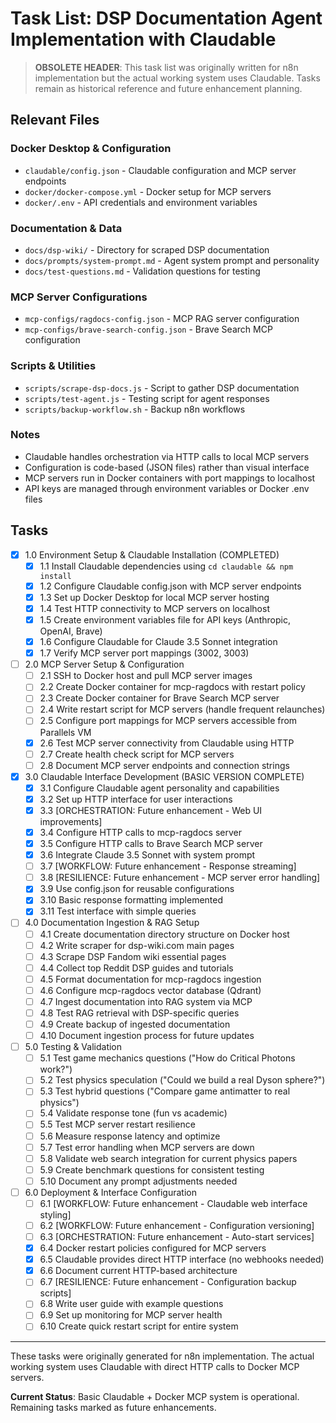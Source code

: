 # Task List: DSP Documentation Agent Implementation with Claudable

> **OBSOLETE HEADER**: This task list was originally written for n8n implementation but the actual working system uses Claudable. Tasks remain as historical reference and future enhancement planning.

## Relevant Files

### Docker Desktop & Configuration
- `claudable/config.json` - Claudable configuration and MCP server endpoints
- `docker/docker-compose.yml` - Docker setup for MCP servers
- `docker/.env` - API credentials and environment variables

### Documentation & Data
- `docs/dsp-wiki/` - Directory for scraped DSP documentation
- `docs/prompts/system-prompt.md` - Agent system prompt and personality
- `docs/test-questions.md` - Validation questions for testing

### MCP Server Configurations
- `mcp-configs/ragdocs-config.json` - MCP RAG server configuration
- `mcp-configs/brave-search-config.json` - Brave Search MCP configuration

### Scripts & Utilities
- `scripts/scrape-dsp-docs.js` - Script to gather DSP documentation
- `scripts/test-agent.js` - Testing script for agent responses
- `scripts/backup-workflow.sh` - Backup n8n workflows

### Notes

- Claudable handles orchestration via HTTP calls to local MCP servers
- Configuration is code-based (JSON files) rather than visual interface
- MCP servers run in Docker containers with port mappings to localhost
- API keys are managed through environment variables or Docker .env files

## Tasks

- [x] 1.0 Environment Setup & Claudable Installation (COMPLETED)
  - [x] 1.1 Install Claudable dependencies using `cd claudable && npm install`
  - [x] 1.2 Configure Claudable config.json with MCP server endpoints
  - [x] 1.3 Set up Docker Desktop for local MCP server hosting
  - [x] 1.4 Test HTTP connectivity to MCP servers on localhost
  - [x] 1.5 Create environment variables file for API keys (Anthropic, OpenAI, Brave)
  - [x] 1.6 Configure Claudable for Claude 3.5 Sonnet integration
  - [x] 1.7 Verify MCP server port mappings (3002, 3003)

- [ ] 2.0 MCP Server Setup & Configuration
  - [ ] 2.1 SSH to Docker host and pull MCP server images
  - [ ] 2.2 Create Docker container for mcp-ragdocs with restart policy
  - [ ] 2.3 Create Docker container for Brave Search MCP server
  - [ ] 2.4 Write restart script for MCP servers (handle frequent relaunches)
  - [ ] 2.5 Configure port mappings for MCP servers accessible from Parallels VM
  - [x] 2.6 Test MCP server connectivity from Claudable using HTTP
  - [ ] 2.7 Create health check script for MCP servers
  - [ ] 2.8 Document MCP server endpoints and connection strings

- [x] 3.0 Claudable Interface Development (BASIC VERSION COMPLETE)
  - [x] 3.1 Configure Claudable agent personality and capabilities
  - [x] 3.2 Set up HTTP interface for user interactions
  - [x] 3.3 [ORCHESTRATION: Future enhancement - Web UI improvements]
  - [x] 3.4 Configure HTTP calls to mcp-ragdocs server
  - [x] 3.5 Configure HTTP calls to Brave Search MCP server
  - [x] 3.6 Integrate Claude 3.5 Sonnet with system prompt
  - [ ] 3.7 [WORKFLOW: Future enhancement - Response streaming]
  - [ ] 3.8 [RESILIENCE: Future enhancement - MCP server error handling]
  - [x] 3.9 Use config.json for reusable configurations
  - [x] 3.10 Basic response formatting implemented
  - [x] 3.11 Test interface with simple queries

- [ ] 4.0 Documentation Ingestion & RAG Setup
  - [ ] 4.1 Create documentation directory structure on Docker host
  - [ ] 4.2 Write scraper for dsp-wiki.com main pages
  - [ ] 4.3 Scrape DSP Fandom wiki essential pages
  - [ ] 4.4 Collect top Reddit DSP guides and tutorials
  - [ ] 4.5 Format documentation for mcp-ragdocs ingestion
  - [ ] 4.6 Configure mcp-ragdocs vector database (Qdrant)
  - [ ] 4.7 Ingest documentation into RAG system via MCP
  - [ ] 4.8 Test RAG retrieval with DSP-specific queries
  - [ ] 4.9 Create backup of ingested documentation
  - [ ] 4.10 Document ingestion process for future updates

- [ ] 5.0 Testing & Validation
  - [ ] 5.1 Test game mechanics questions ("How do Critical Photons work?")
  - [ ] 5.2 Test physics speculation ("Could we build a real Dyson sphere?")
  - [ ] 5.3 Test hybrid questions ("Compare game antimatter to real physics")
  - [ ] 5.4 Validate response tone (fun vs academic)
  - [ ] 5.5 Test MCP server restart resilience
  - [ ] 5.6 Measure response latency and optimize
  - [ ] 5.7 Test error handling when MCP servers are down
  - [ ] 5.8 Validate web search integration for current physics papers
  - [ ] 5.9 Create benchmark questions for consistent testing
  - [ ] 5.10 Document any prompt adjustments needed

- [ ] 6.0 Deployment & Interface Configuration
  - [ ] 6.1 [WORKFLOW: Future enhancement - Claudable web interface styling]
  - [ ] 6.2 [WORKFLOW: Future enhancement - Configuration versioning]
  - [ ] 6.3 [ORCHESTRATION: Future enhancement - Auto-start services]
  - [x] 6.4 Docker restart policies configured for MCP servers
  - [x] 6.5 Claudable provides direct HTTP interface (no webhooks needed)
  - [x] 6.6 Document current HTTP-based architecture
  - [ ] 6.7 [RESILIENCE: Future enhancement - Configuration backup scripts]
  - [ ] 6.8 Write user guide with example questions
  - [ ] 6.9 Set up monitoring for MCP server health
  - [ ] 6.10 Create quick restart script for entire system

---

These tasks were originally generated for n8n implementation. The actual working system uses Claudable with direct HTTP calls to Docker MCP servers.

**Current Status**: Basic Claudable + Docker MCP system is operational. Remaining tasks marked as future enhancements.